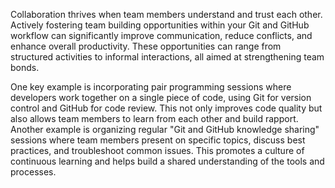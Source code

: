Collaboration thrives when team members understand and trust each other. Actively fostering team building opportunities within your Git and GitHub workflow can significantly improve communication, reduce conflicts, and enhance overall productivity. These opportunities can range from structured activities to informal interactions, all aimed at strengthening team bonds.

One key example is incorporating pair programming sessions where developers work together on a single piece of code, using Git for version control and GitHub for code review. This not only improves code quality but also allows team members to learn from each other and build rapport. Another example is organizing regular "Git and GitHub knowledge sharing" sessions where team members present on specific topics, discuss best practices, and troubleshoot common issues. This promotes a culture of continuous learning and helps build a shared understanding of the tools and processes.
